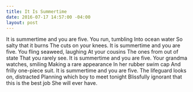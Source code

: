 ```yaml
---
title: It Is Summertime
date: 2016-07-17 14:57:00 -04:00
layout: post
---
```


It is summertime and you are five.
You run, tumbling
Into ocean water
So salty that it burns
The cuts on your knees.
It is summertime and you are five.
You fling seaweed, laughing
At your cousins
The ones from out of state
That you rarely see.
It is summertime and you are five.
Your grandma watches, smiling
Making a rare appearance
In her rubber swim cap
And frilly one-piece suit.
It is summertime and you are five.
The lifeguard looks on, distracted
Planning which boy to meet tonight
Blissfully ignorant that this is the best job
She will ever have.
